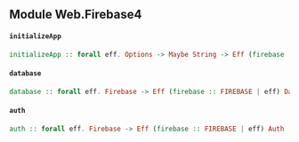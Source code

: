 ## Module Web.Firebase4

#### `initializeApp`

``` purescript
initializeApp :: forall eff. Options -> Maybe String -> Eff (firebase :: FIREBASE | eff) Firebase
```

#### `database`

``` purescript
database :: forall eff. Firebase -> Eff (firebase :: FIREBASE | eff) Database
```

#### `auth`

``` purescript
auth :: forall eff. Firebase -> Eff (firebase :: FIREBASE | eff) Auth
```


